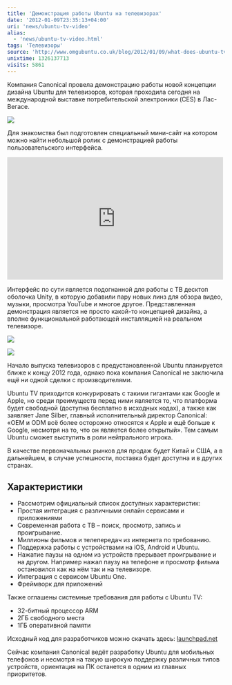 ```yaml
---
title: 'Демонстрация работы Ubuntu на телевизорах'
date: '2012-01-09T23:35:13+04:00'
uri: 'news/ubuntu-tv-video'
alias: 
  - 'news/ubuntu-tv-video.html'
tags: 'Телевизоры'
source: 'http://www.omgubuntu.co.uk/blog/2012/01/09/what-does-ubuntu-tv-look-in-action-like-this'
unixtime: 1326137713
visits: 5861
---
```

Компания Canonical провела демонстрацию работы новой концепции дизайна Ubuntu для телевизоров, которая проходила сегодня на международной выставке потребительской электроники (CES) в Лас-Вегасе.

[![](img/2012/01/09/23-00/tv-experience-spongebob-6668617505-o.jpg)](img/2012/01/09/23-00/tv-experience-spongebob-6668617505-o.jpg)

Для знакомства был подготовлен специальный мини-сайт на котором можно найти небольшой ролик с демонстрацией работы пользовательского интерфейса.

<iframe src="https://www.youtube.com/embed/jq_WaOLjdyQ" frameborder="0" width="500" height="284"></iframe> 

Интерфейс по сути является подогнанной для работы с ТВ десктоп оболочка Unity, в которую добавили пару новых линз для обзора видео, музыки, просмотра YouTube и многое другое. Представленная демонстрация является не просто какой-то концепцией дизайна, а вполне функциональной работающей инсталляцией на реальном телевизоре.

[![](img/2012/01/09/23-00/ubuntu-tv-dash-6668617211-o.jpg)](img/2012/01/09/23-00/ubuntu-tv-dash-6668617211-o.jpg)

[![](img/2012/01/09/23-00/ubuntu-tv-2-channel-guide-6668616553-o.jpg)](img/2012/01/09/23-00/ubuntu-tv-2-channel-guide-6668616553-o.jpg)

Начало выпуска телевизоров с предустановленной Ubuntu планируется ближе к концу 2012 года, однако пока компания Canonical не заключила ещё ни одной сделки с производителями.

Ubuntu TV приходится конкурировать с такими гигантами как Google и Apple, но среди преимуществ перед ними является то, что платформа будет свободной (доступна бесплатно в исходных кодах), а также как заявляет Jane Silber, главный исполнительный директор Canonical: «OEM и ODM всё более осторожно относятся к Apple и ещё больше к Google, несмотря на то, что он является более открытый». Тем самым Ubuntu сможет выступить в роли нейтрального игрока.

В качестве первоначальных рынков для продаж будет Китай и США, а в дальнейшем, в случае успешности, поставка будет доступна и в других странах.

## Характеристики

*   Рассмотрим официальный список доступных характеристик:
*   Простая интеграция с различными онлайн сервисами и приложениями
*   Современная работа с ТВ – поиск, просмотр, запись и проигрывание.
*   Миллионы фильмов и телепередач из интернета по требованию.
*   Поддержка работы с устройствами на iOS, Android и Ubuntu.
*   Нажатие паузы на одном из устройств прерывает проигрывание и на другом. Например нажал паузу на телефоне и просмотр фильма остановился как на нём так и на телевизоре.
*   Интеграция с сервисом Ubuntu One.
*   Фреймворк для приложений

Также оглашены системные требования для работы с Ubuntu TV:

*   32-битный процессор ARM
*   2ГБ свободного места
*   1ГБ оперативной памяти

Исходный код для разработчиков можно скачать здесь: [launchpad.net](https://launchpad.net/~ubuntu-tv)

Сейчас компания Canonical ведёт разработку Ubuntu для мобильных телефонов и несмотря на такую широкую поддержку различных типов устройств, ориентация на ПК останется в одним из главных приоритетов.
